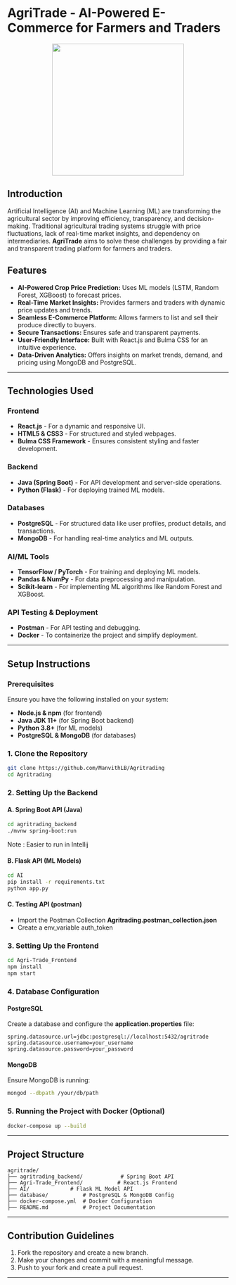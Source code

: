 # AgriTrade - AI-Powered E-Commerce for Farmers and Traders

<p align="center">
  <img src="https://github.com/user-attachments/assets/bdb9fb5e-464f-42a2-a659-7598e52baf87" width="300">
</p>

## Introduction

Artificial Intelligence (AI) and Machine Learning (ML) are transforming the agricultural sector by improving efficiency, transparency, and decision-making. Traditional agricultural trading systems struggle with price fluctuations, lack of real-time market insights, and dependency on intermediaries. **AgriTrade** aims to solve these challenges by providing a fair and transparent trading platform for farmers and traders.

## Features

- **AI-Powered Crop Price Prediction:** Uses ML models (LSTM, Random Forest, XGBoost) to forecast prices.
- **Real-Time Market Insights:** Provides farmers and traders with dynamic price updates and trends.
- **Seamless E-Commerce Platform:** Allows farmers to list and sell their produce directly to buyers.
- **Secure Transactions:** Ensures safe and transparent payments.
- **User-Friendly Interface:** Built with React.js and Bulma CSS for an intuitive experience.
- **Data-Driven Analytics:** Offers insights on market trends, demand, and pricing using MongoDB and PostgreSQL.

---

## Technologies Used

### Frontend

- **React.js** - For a dynamic and responsive UI.
- **HTML5 & CSS3** - For structured and styled webpages.
- **Bulma CSS Framework** - Ensures consistent styling and faster development.

### Backend

- **Java (Spring Boot)** - For API development and server-side operations.
- **Python (Flask)** - For deploying trained ML models.

### Databases

- **PostgreSQL** - For structured data like user profiles, product details, and transactions.
- **MongoDB** - For handling real-time analytics and ML outputs.

### AI/ML Tools

- **TensorFlow / PyTorch** - For training and deploying ML models.
- **Pandas & NumPy** - For data preprocessing and manipulation.
- **Scikit-learn** - For implementing ML algorithms like Random Forest and XGBoost.

### API Testing & Deployment

- **Postman** - For API testing and debugging.
- **Docker** - To containerize the project and simplify deployment.

---

## Setup Instructions

### Prerequisites

Ensure you have the following installed on your system:

- **Node.js & npm** (for frontend)
- **Java JDK 11+** (for Spring Boot backend)
- **Python 3.8+** (for ML models)
- **PostgreSQL & MongoDB** (for databases)


### 1. Clone the Repository

```bash
git clone https://github.com/ManvithLB/Agritrading
cd Agritrading
```

### 2. Setting Up the Backend

#### A. Spring Boot API (Java)

```bash
cd agritrading_backend
./mvnw spring-boot:run
```
Note : Easier to run in Intellij



#### B. Flask API (ML Models)

```bash
cd AI
pip install -r requirements.txt
python app.py
```
#### C. Testing API (postman)

- Import the Postman Collection  **Agritrading.postman_collection.json** 
- Create a env_variable auth_token

### 3. Setting Up the Frontend

```bash
cd Agri-Trade_Frontend
npm install
npm start
```

### 4. Database Configuration

#### PostgreSQL

Create a database and configure the **application.properties** file:

```properties
spring.datasource.url=jdbc:postgresql://localhost:5432/agritrade
spring.datasource.username=your_username
spring.datasource.password=your_password
```

#### MongoDB

Ensure MongoDB is running:

```bash
mongod --dbpath /your/db/path
```

### 5. Running the Project with Docker (Optional)

```bash
docker-compose up --build
```

---

## Project Structure

```
agritrade/
├── agritrading_backend/            # Spring Boot API
├── Agri-Trade_Frontend/           # React.js Frontend
├── AI/             # Flask ML Model API
├── database/           # PostgreSQL & MongoDB Config
├── docker-compose.yml  # Docker Configuration
├── README.md           # Project Documentation
```

---

## Contribution Guidelines

1. Fork the repository and create a new branch.
2. Make your changes and commit with a meaningful message.
3. Push to your fork and create a pull request.

---


